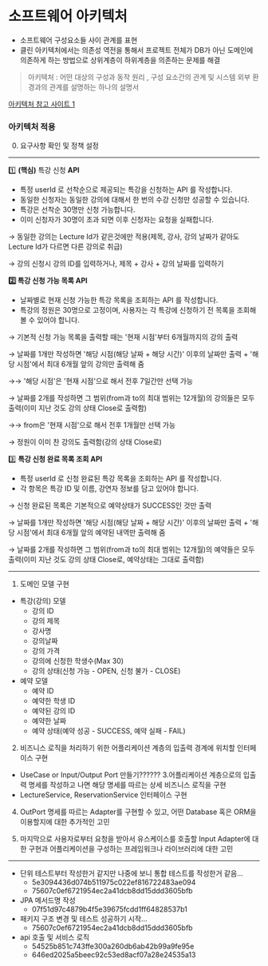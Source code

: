 # 소프트웨어 아키텍처
- 소프트웨어 구성요소들 사이 관계를 표현
- 클린 아키텍처에서는 의존성 역전을 통해서 프로젝트 전체가 DB가 아닌 도메인에 의존하게 하는 방법으로 상위계층이 하위계층을 의존하는 문제를 해결
>아키텍처
: 어떤 대상의 구성과 동작 원리 , 구성 요소간의 관계 및 시스템 외부 환경과의 관계를 설명하는 하나의 설명서

[아키텍처 참고 사이트 1]()

### 아키텍처 적용
0. 요구사항 확인 및 정책 설정
---
1️⃣ **(핵심)** 특강 신청 **API**

- 특정 userId 로 선착순으로 제공되는 특강을 신청하는 API 를 작성합니다.
- 동일한 신청자는 동일한 강의에 대해서 한 번의 수강 신청만 성공할 수 있습니다.
- 특강은 선착순 30명만 신청 가능합니다.
- 이미 신청자가 30명이 초과 되면 이후 신청자는 요청을 실패합니다.

&rarr; 동일한 강의는 Lecture Id가 같은것에만 적용(제목, 강사, 강의 날짜가 같아도 Lecture Id가 다르면 다른 강의로 취급)

&rarr; 강의 신청시 강의 ID를 입력하거나, 제목 + 강사 + 강의 날짜를 입력하기


**2️⃣ 특강 신청 가능 목록 API**

- 날짜별로 현재 신청 가능한 특강 목록을 조회하는 API 를 작성합니다.
- 특강의 정원은 30명으로 고정이며, 사용자는 각 특강에 신청하기 전 목록을 조회해 볼 수 있어야 합니다.

&rarr; 기본적 신청 가능 목록을 출력할 때는 '현재 시점'부터 6개월까지의 강의 출력

&rarr; 날짜를 1개만 작성하면 '해당 시점(해당 날짜 + 해당 시간)' 이후의 날짜만 출력 + '해당 시점'에서 최대 6개월 앞의 강의만 출력해 줌

&rarr;&rarr; '해당 시점'은 '현재 시점'으로 해서 전후 7일간만 선택 가능

&rarr; 날짜를 2개를 작성하면 그 범위(from과 to의 최대 범위는 12개월)의 강의들은 모두 출력(이미 지난 것도 강의 상태 Close로 출력함)

&rarr;&rarr; from은 '현재 시점'으로 해서 전후 1개월만 선택 가능

&rarr; 정원이 이미 찬 강의도 출력함(강의 상태 Close로)

3️⃣  **특강 신청 완료 목록 조회 API**

- 특정 userId 로 신청 완료된 특강 목록을 조회하는 API 를 작성합니다.
- 각 항목은 특강 ID 및 이름, 강연자 정보를 담고 있어야 합니다.

&rarr; 신청 완료된 목록은 기본적으로 예약상태가 SUCCESS인 것만 출력

&rarr; 날짜를 1개만 작성하면 '해당 시점(해당 날짜 + 해당 시간)' 이후의 날짜만 출력 + '해당 시점'에서 최대 6개월 앞의 예약된 내역만 출력해 줌

&rarr; 날짜를 2개를 작성하면 그 범위(from과 to의 최대 범위는 12개월)의 예약들은 모두 출력(이미 지난 것도 강의 상태 Close로, 예약상태는 그대로 출력함)

---
1. 도메인 모델 구현
- 특강(강의) 모델
  - 강의 ID
  - 강의 제목
  - 강사명
  - 강의날짜
  - 강의 가격
  - 강의에 신청한 학생수(Max 30)
  - 강의 상태(신청 가능 - OPEN, 신청 불가 - CLOSE)
- 예약 모델
  - 예약 ID
  - 예약한 학생 ID
  - 예약된 강의 ID
  - 예약한 날짜
  - 예약 상태(예약 성공 - SUCCESS, 예약 실패 - FAIL)
2. 비즈니스 로직을 처리하기 위한 어플리케이션 계층의 입출력 경계에 위치할 인터페이스 구현
- UseCase or Input/Output Port 만들기??????
  3.어플리케이션 계층으로의 입출력 명세를 작성하고 나면 해당 명세를 따르는 상세 비즈니스 로직을 구현
- LectureService, ReservationService 인터페이스 구현
4.  OutPort 명세를 따르는 Adapter를 구현할 수 있고, 어떤 Database 혹은 ORM을 이용할지에 대한 추가적인 고민

5. 마지막으로 사용자로부터 요청을 받아서 유스케이스를 호출할 Input Adapter에 대한 구현과 어플리케이션을 구성하는 프레임워크나 라이브러리에 대한 고민

---
- 단위 테스트부터 작성한거 같지만 나중에 보니 통합 테스트를 작성한거 같음...
  - 5e3094436d074b511975c022ef816722483ae094
  - 75607c0ef6721954ec2a41dcb8dd15ddd3605bfb
- JPA 메서드명 작성
  - 07f51d97c4879b4f5e39675fcdd1ff64828537b1
- 패키지 구조 변경 및 테스트 성공하기 시작...
  - 75607c0ef6721954ec2a41dcb8dd15ddd3605bfb
- api 호출 및 서비스 로직
  - 54525b851c743ffe300a260db6ab42b99a9fe95e
  - 646ed2025a5beec92c53ed8acf07a28e24535a13